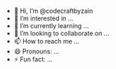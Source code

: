 - 👋 Hi, I’m @codecraftbyzain
- 👀 I’m interested in ...
- 🌱 I’m currently learning ...
- 💞️ I’m looking to collaborate on ...
- 📫 How to reach me ...
- 😄 Pronouns: ...
- ⚡ Fun fact: ...

<!---
codecraftbyzain/codecraftbyzain is a ✨ special ✨ repository because its `README.md` (this file) appears on your GitHub profile.
You can click the Preview link to take a look at your changes.
--->
